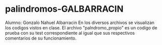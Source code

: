 # palindromos-GALBARRACIN
Alumno: Gonzalo Nahuel Albarracin
En los diversos archivos se visualizan los codigos vistos en clase. El archivo "palndromo_propio" es un codigo de prueba con su test correspondiente al igual que sus respectivos comentarios de su funcionamiento.
